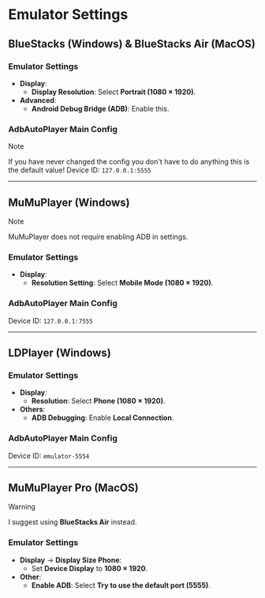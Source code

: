 # Emulator Settings

## BlueStacks (Windows) & BlueStacks Air (MacOS)

### Emulator Settings
- **Display**:
  - **Display Resolution**: Select **Portrait (1080 × 1920)**.
- **Advanced**:
  - **Android Debug Bridge (ADB)**: Enable this.

### AdbAutoPlayer Main Config
> [!NOTE]
> If you have never changed the config you don't have to do anything this is the default value!
Device ID: `127.0.0.1:5555`

---

## MuMuPlayer (Windows)

> [!NOTE]
> MuMuPlayer does not require enabling ADB in settings.

### Emulator Settings
- **Display**:
    - **Resolution Setting**: Select **Mobile Mode (1080 × 1920)**.

### AdbAutoPlayer Main Config
Device ID: `127.0.0.1:7555`

---

## LDPlayer (Windows)

### Emulator Settings
- **Display**:
    - **Resolution**: Select **Phone (1080 × 1920)**.
- **Others**:
    - **ADB Debugging**: Enable **Local Connection**.

### AdbAutoPlayer Main Config
Device ID: `emulator-5554`

---

## MuMuPlayer Pro (MacOS)

> [!WARNING]
> I suggest using **BlueStacks Air** instead.

### Emulator Settings
- **Display** → **Display Size Phone**:
    - Set **Device Display** to **1080 × 1920**.
- **Other**:
    - **Enable ADB**: Select **Try to use the default port (5555)**.
